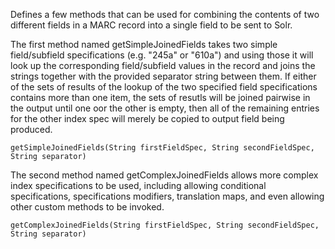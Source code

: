 Defines a few methods that can be used for combining the contents of two different fields in a MARC record into a single field to be sent to Solr.


The first method named  getSimpleJoinedFields takes two simple field/subfield specifications (e.g. "245a" or "610a") and using those it will look up the corresponding field/subfield values in the record and joins the strings together with the provided separator string between them.
If either of the sets of results of the lookup of the two specified field specifications contains more than one item, the sets of resutls will be joined pairwise in the output until one oor the other is empty, then all of the remaining entries for the other index spec will merely be copied to output field being produced. 

    getSimpleJoinedFields(String firstFieldSpec, String secondFieldSpec, String separator)
    
The second method named  getComplexJoinedFields  allows more complex index specifications to be used, including allowing conditional specifications, specifications modifiers, translation maps, and even allowing other custom methods to be invoked.

    getComplexJoinedFields(String firstFieldSpec, String secondFieldSpec, String separator)
